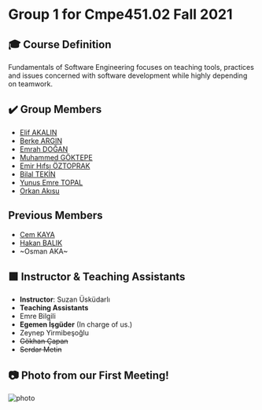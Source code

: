 # Group 1 for Cmpe451.02 Fall 2021

## 🎓 Course Definition
Fundamentals of Software Engineering focuses on teaching tools, practices and issues concerned with software development while highly depending on teamwork. 

## ✔️ Group Members
- [Elif AKALIN](https://github.com/elxif)
- [Berke ARGIN](https://github.com/MrLebowski42)
- [Emrah DOĞAN](https://github.com/emrahdgn)
- [Muhammed GÖKTEPE](https://github.com/gktpmuhammed)
- [Emir Hıfsı ÖZTOPRAK](https://github.com/emiroztoprak)
- [Bilal TEKİN](https://github.com/4teko7)
- [Yunus Emre TOPAL](https://github.com/yunus-topal)
- [Orkan Akısu]()
## Previous Members
- [Cem KAYA](https://github.com/cemkaya-mpi)
- [Hakan BALIK](https://github.com/LehabuL)
- ~Osman AKA~
 ## 🟩 Instructor & Teaching Assistants
 - **Instructor**: Suzan Üsküdarlı 
 - **Teaching Assistants**
 - Emre Bilgili 
 - **Egemen İşgüder** (In charge of us.)
 -  Zeynep Yirmibeşoğlu
 -  ~~Gökhan Çapan~~  
 -  ~~Serdar Metin~~

## 📷 Photo from our First Meeting!
![photo](https://user-images.githubusercontent.com/56560206/112762359-ebca3300-9007-11eb-90f1-eb7076169739.jpeg)

